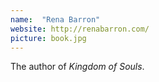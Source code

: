 ```yaml
---
name:  "Rena Barron"
website: http://renabarron.com/
picture: book.jpg
---
```

The author of *Kingdom of Souls*.